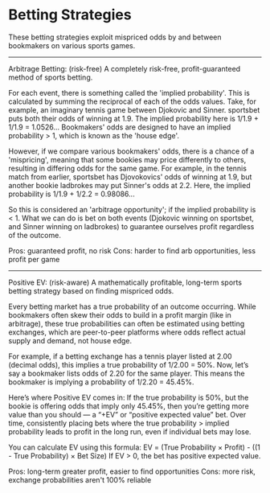 # Betting Strategies

These betting strategies exploit mispriced odds by and between bookmakers on various sports games.

-----------------------------

Arbitrage Betting: (risk-free)
A completely risk-free, profit-guaranteed method of sports betting.

For each event, there is something called the 'implied probability'. This is calculated by summing the reciprocal of each of the odds values.
Take, for example, an imaginary tennis game between Djokovic and Sinner. sportsbet puts both their odds of winning at 1.9.
The implied probability here is 1/1.9 + 1/1.9 = 1.0526...
Bookmakers' odds are designed to have an implied probability > 1, which is known as the 'house edge'. 

However, if we compare various bookmakers' odds, there is a chance of a 'mispricing', meaning that some bookies may price differently to others, 
resulting in differing odds for the same game.
For example, in the tennis match from earlier, sportsbet has Djovokovics' odds of winning at 1.9, but another bookie ladbrokes may put Sinner's odds at 2.2.
Here, the implied probability is 1/1.9 + 1/2.2 = 0.98086...

So this is considered an 'arbitrage opportunity'; if the implied probability is < 1.
What we can do is bet on both events (Djokovic winning on sportsbet, and Sinner winning on ladbrokes) to guarantee ourselves profit regardless of the outcome.

Pros: guaranteed profit, no risk
Cons: harder to find arb opportunities, less profit per game

--------------------------

Positive EV: (risk-aware)
A mathematically profitable, long-term sports betting strategy based on finding mispriced odds.

Every betting market has a true probability of an outcome occurring. While bookmakers often skew their odds to build in a profit margin (like in arbitrage), 
these true probabilities can often be estimated using betting exchanges, which are peer-to-peer platforms where odds reflect actual supply and demand, not house edge.

For example, if a betting exchange has a tennis player listed at 2.00 (decimal odds), this implies a true probability of 1/2.00 = 50%.
Now, let’s say a bookmaker lists odds of 2.20 for the same player. This means the bookmaker is implying a probability of 1/2.20 = 45.45%.

Here’s where Positive EV comes in:
If the true probability is 50%, but the bookie is offering odds that imply only 45.45%, then you’re getting more value than you should — a “+EV” or “positive expected value” bet. 
Over time, consistently placing bets where the true probability > implied probability leads to profit in the long run, even if individual bets may lose.

You can calculate EV using this formula:
EV = (True Probability × Profit) - ((1 - True Probability) × Bet Size)
If EV > 0, the bet has positive expected value.

Pros: long-term greater profit, easier to find opportunities
Cons: more risk, exchange probabilities aren't 100% reliable

